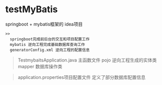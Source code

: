 # testMyBatis

  springboot + mybatis框架的 idea项目
  
    >>
      springboot完成前后台的交互和项目配置工作
      mybatis 逆向工程完成基础数据库查询工作
      generatorConfig.xml 逆向工程的配置信息
     
   >TestmybaitsApplication.java  主函数文件
   >pojo   逆向工程生成的实体类
   >mapper   数据库操作类

   > application.properties项目配置文件
     定义了部分数据库配置信息

   
  
